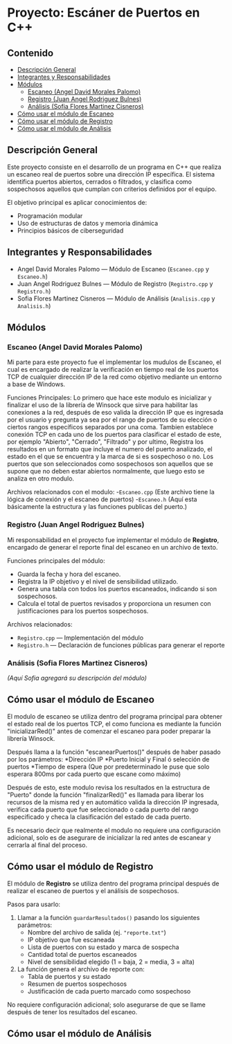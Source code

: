 # Proyecto: Escáner de Puertos en C++

## Contenido
- [Descripción General](#descripción-general)
- [Integrantes y Responsabilidades](#integrantes-y-responsabilidades)
- [Módulos](#módulos)
  - [Escaneo (Angel David Morales Palomo)](#escaneo-angel-david-morales-palomo)
  - [Registro (Juan Angel Rodriguez Bulnes)](#registro-juan-angel-rodriguez-bulnes)
  - [Análisis (Sofia Flores Martinez Cisneros)](#análisis-sofia-flores-martinez-cisneros)
- [Cómo usar el módulo de Escaneo](#cómo-usar-el-módulo-de-escaneo)
- [Cómo usar el módulo de Registro](#cómo-usar-el-módulo-de-registro)
- [Cómo usar el módulo de Análisis](#cómo-usar-el-módulo-de-análisis)

## Descripción General
Este proyecto consiste en el desarrollo de un programa en C++ que realiza un escaneo real de puertos sobre una dirección IP específica.
El sistema identifica puertos abiertos, cerrados o filtrados, y clasifica como sospechosos aquellos que cumplan con criterios definidos por el equipo.

El objetivo principal es aplicar conocimientos de:
- Programación modular
- Uso de estructuras de datos y memoria dinámica
- Principios básicos de ciberseguridad

## Integrantes y Responsabilidades
- Angel David Morales Palomo — Módulo de Escaneo (`Escaneo.cpp` y `Escaneo.h`)
- Juan Angel Rodriguez Bulnes — Módulo de Registro (`Registro.cpp` y `Registro.h`)
- Sofia Flores Martinez Cisneros — Módulo de Análisis (`Analisis.cpp` y `Analisis.h`)

## Módulos

### Escaneo (Angel David Morales Palomo)
Mi parte para este proyecto fue el implementar los mudulos de Escaneo, el cual es encargado de realizar la verificación en tiempo real de los puertos TCP de cualquier dirección IP de la red como objetivo mediante un entorno a base de Windows.

Funciones Principales:
Lo primero que hace este modulo es inicializar y finalizar el uso de la librería de Winsock que sirve para habilitar las conexiones a la red, después de eso valida la dirección IP que es ingresada por el usuario y pregunta ya sea por el rango de puertos de su elección o ciertos rangos específicos separados por una coma. Tambien establece conexión TCP en cada uno de los puertos para clasificar el estado de este, por ejemplo "Abierto", "Cerrado", "Filtrado" y por ultimo, Registra los resultados en un formato que incluye el numero del puerto analizado, el estado en el que se encuentra y la marca de si es sospechoso o no. 
Los puertos que son seleccionados como sospechosos son aquellos que se supone que no deben estar abiertos normalmente, que luego esto se analiza en otro modulo.  

Archivos relacionados con el modulo:
-`Escaneo.cpp` (Este archivo tiene la lógica de conexión y el escaneo de puertos)
-`Escaneo.h` (Aquí esta básicamente la estructura y las funciones publicas del puerto.)

### Registro (Juan Angel Rodriguez Bulnes)
Mi responsabilidad en el proyecto fue implementar el módulo de **Registro**, encargado de generar el reporte final del escaneo en un archivo de texto.

Funciones principales del módulo:
- Guarda la fecha y hora del escaneo.
- Registra la IP objetivo y el nivel de sensibilidad utilizado.
- Genera una tabla con todos los puertos escaneados, indicando si son sospechosos.
- Calcula el total de puertos revisados y proporciona un resumen con justificaciones para los puertos sospechosos.

Archivos relacionados:
- `Registro.cpp` — Implementación del módulo
- `Registro.h` — Declaración de funciones públicas para generar el reporte

### Análisis (Sofia Flores Martinez Cisneros)
*(Aquí Sofia agregará su descripción del módulo)*

## Cómo usar el módulo de Escaneo
El modulo de escaneo se utiliza dentro del programa principal para obtener el estado real de los puertos TCP, el como funciona es mediante la función "inicializarRed()" antes de comenzar el escaneo para poder preparar la librería Winsock.

Después llama a la función "escanearPuertos()" después de haber pasado por los parámetros:
*Dirección IP
*Puerto Inicial y Final ó selección de puertos
*Tiempo de espera (Que por predeterminado le puse que solo esperara 800ms por cada puerto que escane como máximo)

Después de esto, este modulo revisa los resultados en la estructura de "Puerto" donde la función "finalizarRed()" es llamada para liberar los recursos de la misma red y en automático valida la dirección IP ingresada, verifica cada puerto que fue seleccionado o cada puerto del rango especificado y checa la clasificación del estado de cada puerto.

Es necesario decir que realmente el modulo no requiere una configuración adicional, solo es de asegurare de inicializar la red antes de escanear y cerrarla al final del proceso.
## Cómo usar el módulo de Registro
El módulo de **Registro** se utiliza dentro del programa principal después de realizar el escaneo de puertos y el análisis de sospechosos.

Pasos para usarlo:
1. Llamar a la función `guardarResultados()` pasando los siguientes parámetros:
   - Nombre del archivo de salida (ej. `"reporte.txt"`)
   - IP objetivo que fue escaneada
   - Lista de puertos con su estado y marca de sospecha
   - Cantidad total de puertos escaneados
   - Nivel de sensibilidad elegido (1 = baja, 2 = media, 3 = alta)
2. La función genera el archivo de reporte con:
   - Tabla de puertos y su estado
   - Resumen de puertos sospechosos
   - Justificación de cada puerto marcado como sospechoso

No requiere configuración adicional; solo asegurarse de que se llame después de tener los resultados del escaneo.

## Cómo usar el módulo de Análisis
